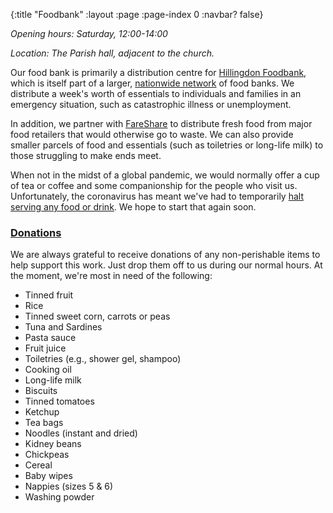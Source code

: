 {:title "Foodbank"
 :layout :page
 :page-index 0
 :navbar? false}

*Opening hours: Saturday, 12:00-14:00*

*Location: The Parish hall, adjacent to the church.*

Our food bank is primarily a distribution centre for [Hillingdon Foodbank](https://hillingdon.foodbank.org.uk/), which is itself part of a larger, [nationwide network](https://www.trusselltrust.org/) of food banks. We distribute a week's worth of essentials to individuals and families in an emergency situation, such as catastrophic illness or unemployment.

In addition, we partner with [FareShare](https://fareshare.org.uk/) to distribute fresh food from major food retailers that would otherwise go to waste. We can also provide smaller parcels of food and essentials (such as toiletries or long-life milk) to those struggling to make ends meet.

When not in the midst of a global pandemic, we would normally offer a cup of tea or coffee and some companionship for the people who visit us. Unfortunately, the coronavirus has meant we've had to temporarily [halt serving any food or drink](../../posts-output/2020-03-21-foodbank-changes/). We hope to start that again soon.

### [Donations](#donations)

We are always grateful to receive donations of any non-perishable items to help support this work. Just drop them off to us during our normal hours. At the moment, we're most in need of the following:

 * Tinned fruit
 * Rice
 * Tinned sweet corn, carrots or peas
 * Tuna and Sardines
 * Pasta sauce
 * Fruit juice
 * Toiletries (e.g., shower gel, shampoo)
 * Cooking oil
 * Long-life milk
 * Biscuits
 * Tinned tomatoes
 * Ketchup
 * Tea bags
 * Noodles (instant and dried)
 * Kidney beans
 * Chickpeas
 * Cereal
 * Baby wipes
 * Nappies (sizes 5 & 6)
 * Washing powder
